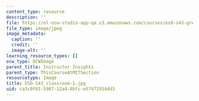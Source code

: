 ```yaml
---
content_type: resource
description: ''
file: https://ol-ocw-studio-app-qa.s3.amazonaws.com/courses/esd-s43-green-supply-chain-management-spring-2014/ca3c0f01598712a48bfce57472554dd3_ESD-S43_classroom-1.jpg
file_type: image/jpeg
image_metadata:
  caption: ''
  credit: ''
  image-alt: ''
learning_resource_types: []
ocw_type: OCWImage
parent_title: Instructor Insights
parent_type: ThisCourseAtMITSection
resourcetype: Image
title: ESD-S43_classroom-1.jpg
uid: ca3c0f01-5987-12a4-8bfc-e57472554dd3
---
```

